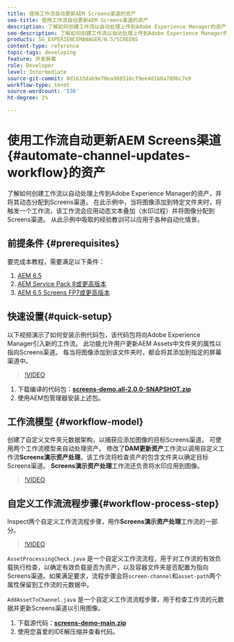```yaml
---
title: 使用工作流自动更新AEM Screens渠道的资产
seo-title: 使用工作流自动更新AEM Screens渠道的资产
description: 了解如何创建工作流以自动处理上传到Adobe Experience Manager的资产，并将其动态分配到Screens渠道。 在此示例中，当将图像添加到特定文件夹时，将触发一个工作流，该工作流会应用动态水印并将图像分配到Screens渠道。 从此示例中吸取的经验教训可以应用于各种自动化情景。
seo-description: 了解如何创建工作流以自动处理上传到Adobe Experience Manager的资产，并将其动态分配到Screens渠道。 在此示例中，当将图像添加到特定文件夹时，将触发一个工作流，该工作流会应用动态水印并将图像分配到Screens渠道。 从此示例中吸取的经验教训可以应用于各种自动化情景。
products: SG_EXPERIENCEMANAGER/6.5/SCREENS
content-type: reference
topic-tags: developing
feature: 开发屏幕
role: Developer
level: Intermediate
source-git-commit: 8d1633dab9e70ea988516cf9ee4d1b0a780bc7e9
workflow-type: tm+mt
source-wordcount: '536'
ht-degree: 2%

---
```



# 使用工作流自动更新AEM Screens渠道{#automate-channel-updates-workflow}的资产

了解如何创建工作流以自动处理上传到Adobe Experience Manager的资产，并将其动态分配到Screens渠道。 在此示例中，当将图像添加到特定文件夹时，将触发一个工作流，该工作流会应用动态文本叠加（水印过程）并将图像分配到Screens渠道。 从此示例中吸取的经验教训可以应用于各种自动化情景。

## 前提条件 {#prerequisites}

要完成本教程，需要满足以下条件：

1. [AEM 6.5](https://experienceleague.adobe.com/docs/experience-manager-65.html?lang=zh-Hans)
1. [AEM Service Pack 8或更高版本](https://experienceleague.adobe.com/docs/experience-manager-65/release-notes/service-pack/sp-release-notes.html?lang=zh-Hans)
1. [AEM 6.5 Screens FP7或更高版本](https://experienceleague.adobe.com/docs/experience-manager-screens/user-guide/release-notes/release-notes-fp-202103.html)

## 快速设置{#quick-setup}

以下视频演示了如何安装示例代码包，该代码包将向Adobe Experience Manager引入新的工作流。 此功能允许用户更新AEM Assets中文件夹的属性以指向Screens渠道。 每当将图像添加到该文件夹时，都会将其添加到指定的屏幕渠道中。

>[!VIDEO](https://video.tv.adobe.com/v/333174/?quality=12&learn=on)

1. 下载编译的代码包：**[screens-demo.all-2.0.0-SNAPSHOT.zip](./assets/screens-demo.all-2.0.0-SNAPSHOT.zip)**
1. 使用AEM包管理器安装上述包。

## 工作流模型 {#workflow-model}

创建了自定义文件夹元数据架构，以捕获应添加图像的目标Screens渠道。 可使用两个工作流模型来自动处理资产。 修改了&#x200B;**DAM更新资产**&#x200B;工作流以调用自定义工作流&#x200B;**Screens演示资产处理**，该工作流将检查资产的包含文件夹以确定目标Screens渠道。 **Screens演示资产处理**&#x200B;工作流还负责将水印应用到图像。

>[!VIDEO](https://video.tv.adobe.com/v/333175/?quality=12&learn=on)

## 自定义工作流流程步骤{#workflow-process-step}

Inspect两个自定义工作流流程步骤，用作&#x200B;**Screens演示资产处理**&#x200B;工作流的一部分。

>[!VIDEO](https://video.tv.adobe.com/v/333179/?quality=12&learn=on)

`AssetProcessingCheck.java` 是一个自定义工作流流程，用于对工作流的有效负载执行检查，以确定有效负载是否为资产，以及容器文件夹是否配置为指向Screens渠道。如果满足要求，流程步骤会将`screen-channel`和`asset-path`两个属性保留到工作流的元数据中。

`AddAssetToChannel.java` 是一个自定义工作流流程步骤，用于检查工作流的元数据并更新Screens渠道以引用图像。

1. 下载源代码：**[screens-demo-main.zip](./assets/screens-demo-main.zip)**
1. 使用您喜爱的IDE解压缩并查看代码。

